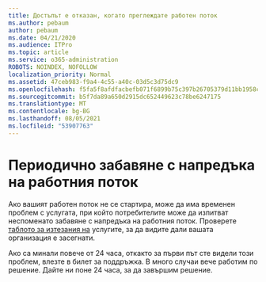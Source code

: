 ```yaml
---
title: Достъпът е отказан, когато преглеждате работен поток
ms.author: pebaum
author: pebaum
ms.date: 04/21/2020
ms.audience: ITPro
ms.topic: article
ms.service: o365-administration
ROBOTS: NOINDEX, NOFOLLOW
localization_priority: Normal
ms.assetid: 47ceb983-f9a4-4c55-a40c-03d5c3d75dc9
ms.openlocfilehash: f5fa5f8afdfacbefb071f6899b75c397b26705379d11bb1958c3d7f7be499b1f
ms.sourcegitcommit: b5f7da89a650d2915dc652449623c78be6247175
ms.translationtype: MT
ms.contentlocale: bg-BG
ms.lasthandoff: 08/05/2021
ms.locfileid: "53907763"
---
```

# <a name="intermittent-delays-with-workflow-progress"></a>Периодично забавяне с напредъка на работния поток

Ако вашият работен поток не се стартира, може да има временен проблем с услугата, при който потребителите може да изпитват неспоменато забавяне с напредъка на работния поток. Проверете [таблото за изтезания на](https://admin.microsoft.com/AdminPortal/Home#/servicehealth) услугите, за да видите дали вашата организация е засегнати. 

Ако са минали повече от 24 часа, откакто за първи път сте видели този проблем, влезте в билет за поддръжка. В много случаи вече работим по решение. Дайте ни поне 24 часа, за да завършим решение.


  

